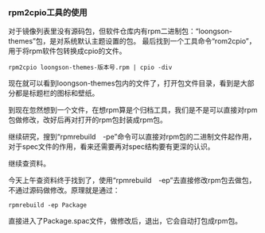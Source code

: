### rpm2cpio工具的使用

对于镜像列表里没有源码包，但软件仓库内有rpm二进制包：“loongson-themes”包，是对系统默认主题设置的包。
最后找到一个工具命令“rom2cpio”，用于将rpm软件包转换成cpio的文件。
```
rpm2cpio loongson-themes-版本号.rpm | cpio -div
```

现在就可以看到loongson-themes包内的文件了，打开包文件目录，看到是大部分都是标题栏的图标和壁纸。

到现在忽然想到一个文件，在想rpm算是个归档工具，我们是不是可以直接对rpm包做修改，改好后再对打开的rpm包封装成rpm包。

继续研究，搜到“rpmrebuild　-pe”命令可以直接对rpm包的二进制文件起作用，对于spec文件的作用，看来还需要再对spec结构要有更深的认识。

继续查资料。

今天上午查资料终于找到了，使用“rpmrebuild　-ep”去直接修改rpm包去做包，不通过源码做修改。原理就是通过：
```
rpmrebuild -ep Package
```
直接进入了Package.spac文件，做修改后，退出，它会自动打包成rpm包。
